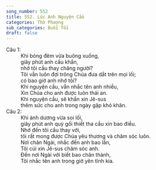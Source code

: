 ```yaml
---
song_number: 552
title: 552. Lúc Anh Nguyện Cầu
categories: Thờ Phượng
sub_categories: Buổi Tối
draft: false
---
```

<dl><dt>Câu 1:</dt><dd data-verse="1">Khi bóng đêm vừa buông xuống, <br/>giây phút anh cầu khẩn, <br/>nhớ tôi cầu thay chăng người? <br/>Tôi vẫn luôn đợi trông Chúa đưa dắt trên mọi lối; <br/>có bao giờ anh nhớ tôi? <br/>Khi nguyện cầu, vẫn nhắc tên anh nhiều, <br/>Xin Chúa cho anh được luôn thái an. <br/>Khi nguyện cầu, sẽ khẩn xin Jê-sus <br/>thêm sức cho anh trong ngày gặp khó khăn. </dd><dt>Câu 2:</dt><dd data-verse="2">Khi ánh dương vừa soi lối, <br/>giây phút anh quỳ gối thiết tha cầu xin bao điều. <br/>Nhớ đến tôi cầu thay với, <br/>tôi rất mong được Chúa yêu thương và chăm sóc luôn. <br/>Nơi chân Ngài, nhắc đến anh bao lần, <br/>Tôi cúi xin Jê-sus chăm sóc anh. <br/>Ðến nơi Ngài với biết bao chân thành, <br/>Tôi nhắc tên anh trong giờ yên tĩnh kia. </dd></dl>